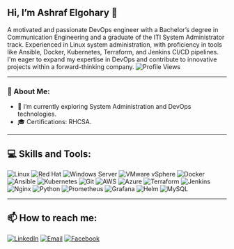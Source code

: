

<!--
**ashrafelgohary/AshrafElgohary** is a ✨ _special_ ✨ repository because its `README.md` (this file) appears on your GitHub profile.

Here are some ideas to get you started:

- 🔭 I’m currently working on ...
- 🌱 I’m currently learning ...
- 👯 I’m looking to collaborate on ...
- 🤔 I’m looking for help with ...
- 💬 Ask me about ...
- 📫 How to reach me: ...
- 😄 Pronouns: ...
- ⚡ Fun fact: ...
-->
## Hi, I’m Ashraf Elgohary 👋

A motivated and passionate DevOps engineer with a Bachelor’s degree in Communication Engineering and a graduate of the ITI System Administrator track. Experienced in Linux system administration, with proficiency in tools like Ansible, Docker, Kubernetes, Terraform, and Jenkins CI/CD pipelines. I'm eager to expand my expertise in DevOps and contribute to innovative projects within a forward-thinking company.
![Profile Views](https://hits.seeyoufarm.com/api/count/incr/badge.svg?url=https://github.com/ashrafelgohary/&title=Profile%20Views)


---

### 💫 About Me:
- 🌱 I’m currently exploring System Administration and DevOps technologies.
- 🎓 Certifications: RHCSA.
---

## 💻 Skills and Tools:

![Linux](https://img.shields.io/badge/Linux-FCC624?style=flat&logo=linux&logoColor=black)
![Red Hat](https://img.shields.io/badge/Red%20Hat-EE0000?style=flat&logo=red-hat&logoColor=white)
![Windows Server](https://img.shields.io/badge/Windows%20Server-0078D6?style=flat&logo=windows&logoColor=white)
![VMware vSphere](https://img.shields.io/badge/VMware%20vSphere-607078?style=flat&logo=vmware&logoColor=white)
![Docker](https://img.shields.io/badge/Docker-2496ED?style=flat&logo=docker&logoColor=white)
![Ansible](https://img.shields.io/badge/Ansible-EE0000?style=flat&logo=ansible&logoColor=white)
![Kubernetes](https://img.shields.io/badge/Kubernetes-326CE5?style=flat&logo=kubernetes&logoColor=white)
![Git](https://img.shields.io/badge/Git-F05032?style=flat&logo=git&logoColor=white)
![AWS](https://img.shields.io/badge/AWS-232F3E?style=flat&logo=amazon-aws&logoColor=white)
![Azure](https://img.shields.io/badge/Azure-0078D4?style=flat&logo=microsoft-azure&logoColor=white)
![Terraform](https://img.shields.io/badge/Terraform-623CE4?style=flat&logo=terraform&logoColor=white)
![Jenkins](https://img.shields.io/badge/Jenkins-D24939?style=flat&logo=jenkins&logoColor=white)
![Nginx](https://img.shields.io/badge/Nginx-009639?style=flat&logo=nginx&logoColor=white)
![Python](https://img.shields.io/badge/Python-3776AB?style=flat&logo=python&logoColor=white)
![Prometheus](https://img.shields.io/badge/Prometheus-E6522C?style=flat&logo=prometheus&logoColor=white)
![Grafana](https://img.shields.io/badge/Grafana-F46800?style=flat&logo=grafana&logoColor=white)
![Helm](https://img.shields.io/badge/Helm-0F1689?style=flat&logo=helm&logoColor=white)
![MySQL](https://img.shields.io/badge/MySQL-4479A1?style=flat&logo=mysql&logoColor=white)


---

## 📫 How to reach me:

[![LinkedIn](https://img.shields.io/badge/LinkedIn-0077B5?style=flat&logo=linkedin&logoColor=white)](https://www.linkedin.com/in/ashrafelgohary8/)
[![Email](https://img.shields.io/badge/Gmail-D14836?style=flat&logo=gmail&logoColor=white)](mailto:ashrafelgohary08@gmail.com)
[![Facebook](https://img.shields.io/badge/Facebook-1877F2?style=flat&logo=facebook&logoColor=white)](https://www.facebook.com/ashrafelgohary8)
